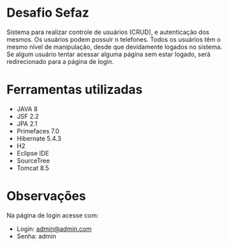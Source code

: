# Desafio Sefaz 
Sistema para realizar controle de usuários (CRUD), e autenticação dos mesmos. Os usuários podem possuir n telefones. Todos os usuários têm o mesmo nível de manipulação, desde que devidamente logados no sistema. Se algum usuário tentar acessar alguma página sem estar logado, será redirecionado para a página de login.

# Ferramentas utilizadas
-	JAVA 8
-	JSF 2.2
-	JPA 2.1
-	Primefaces 7.0
-	Hibernate 5.4.3
-	H2
-	Eclipse IDE
-	SourceTree
- Tomcat 8.5

# Observações
Na página de login acesse com:
- Login: admin@admin.com
- Senha: admin

